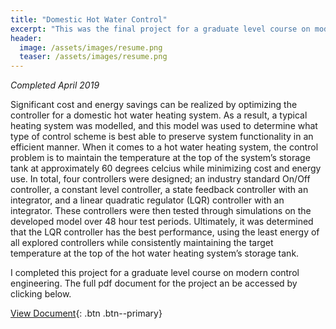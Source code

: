 ```yaml
---
title: "Domestic Hot Water Control"
excerpt: "This was the final project for a graduate level course on modern control engineering."
header:
  image: /assets/images/resume.png
  teaser: /assets/images/resume.png
---
```

*Completed April 2019*

Significant cost and energy savings can be realized by optimizing the controller for a domestic hot water heating system. As a result, a typical heating system was modelled, and
this model was used to determine what type of control scheme is best able to preserve system functionality in an efficient manner. When it comes to a hot water heating system, the control problem is to maintain the temperature at the top of the system’s storage tank at approximately 60 degrees celcius while minimizing cost and energy use. In total, four controllers were designed; an industry standard On/Off controller, a constant level controller, a state feedback controller with an integrator, and a linear quadratic
regulator (LQR) controller with an integrator. These controllers were then tested through simulations on the developed model over 48 hour test periods. Ultimately, it was determined that the LQR controller has the best performance, using the least energy of all explored controllers while consistently maintaining the target temperature at the top of the hot water heating system’s storage tank.

I completed this project for a graduate level course on modern control engineering. The full pdf document for the project an be accessed by clicking below.

[View Document](/projects/JacobMorrison_DomesticHotWaterControl.pdf){: .btn .btn--primary}